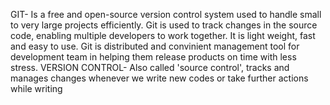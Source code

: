 GIT- Is a free and open-source version control system used to handle small to very large projects efficiently. Git is used to track changes in the source code, enabling multiple developers to work together. It is light weight, fast and easy to use. Git is distributed and convinient management tool for development team in helping them release products on time with less stress.
VERSION CONTROL- Also called 'source control', tracks and manages changes whenever we write new codes or take further actions while writing